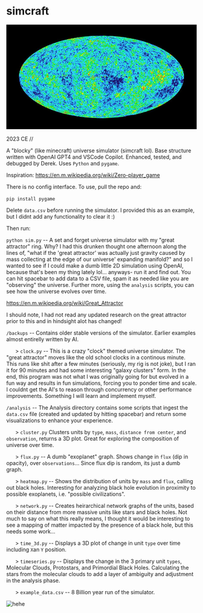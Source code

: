 # simcraft
![hehe](/assets/cmb.jpg)

2023 CE //

A "blocky" (like minecraft) universe simulator (simcraft lol). Base structure written with OpenAI GPT4 and VSCode Copilot. Enhanced, tested, and debugged by Derek. Uses `Python` and `pygame`.

Inspiration: https://en.m.wikipedia.org/wiki/Zero-player_game

There is no config interface. To use, pull the repo and:

```pip install pygame```

Delete `data.csv` before running the simulator. I provided this as an example, but I didnt add any functionality to clear it :)

Then run:

```python sim.py``` -- A set and forget universe simulator with my "great attractor" ring. Why? I had this drunken thought one afternoon along the lines of, "what if the 'great attractor' was actually just gravity caused by mass collecting at the edge of our universe' expanding manifold?" and so I wanted to see if I could make a dumb little 2D simulation using OpenAI, because that's been my thing lately lol... anyways- run it and find out. You can hit spacebar to add data to a CSV file, spam it as needed like you are "observing" the universe. Further more, using the `analysis` scripts, you can see how the universe evolves over time.

https://en.m.wikipedia.org/wiki/Great_Attractor

I should note, I had not read any updated research on the great attractor prior to this and in hindsight alot has changed!

```/backups``` -- Contains older stable versions of the simulator. Earlier examples almost entirelly written by AI.

&nbsp;&nbsp;&nbsp;&nbsp;&nbsp; > ```clock.py``` -- This is a crazy "clock" themed universe simulator. The "great attractor" moves like the old school clocks in a continous minute. This runs like shit after a few minutes (seriously, my rig is not joke), but I ran it for 90 minutes and had some interesting "galaxy clusters" form. In the end, this program was not what I was originally going for but evolved in a fun way and results in fun simulations, forcing you to ponder time and scale. I couldnt get the AI's to reason through concurrency or other performance improvements. Something I will learn and implement myself.

```/analysis``` -- The Analysis directory contains some scripts that ingest the `data.csv` file (created and updated by hitting spacebar) and return some visualizations to enhance your experience.

&nbsp;&nbsp;&nbsp;&nbsp;&nbsp; > ```cluster.py``` Clusters units by `type`, `mass`, `distance from center`, and `observation`, returns a 3D plot. Great for exploring the composition of universe over time.

&nbsp;&nbsp;&nbsp;&nbsp;&nbsp; > ```flux.py``` -- A dumb "exoplanet" graph. Shows change in `flux` (dip in opacity), over `observations`... Since flux dip is random, its just a dumb graph.

&nbsp;&nbsp;&nbsp;&nbsp;&nbsp; > ```heatmap.py``` -- Shows the distribution of units by `mass` and `flux`, calling out black holes. Interesting for analyzing black hole evolution in proximity to possible exoplanets, i.e. "possible civilizations".

&nbsp;&nbsp;&nbsp;&nbsp;&nbsp; > ```network.py``` -- Creates heirarchical network graphs of the units, based on their distance from more massive units like stars and black holes. Not much to say on what this really means, I thought it would be interesting to see a mapping of matter impacted by the presence of a black hole, but this needs some work...

&nbsp;&nbsp;&nbsp;&nbsp;&nbsp; > ```time_3d.py```  -- Displays a 3D plot of change in unit `type` over time including `X`an `Y` position.

&nbsp;&nbsp;&nbsp;&nbsp;&nbsp; > ```timeseries.py``` -- Displays the change in the 3 primary unit `types`, Molecular Clouds, Protostars, and Primordial Black Holes. Calculating the stars from the molecular clouds to add a layer of ambiguity and adjustment in the analysis phase.

&nbsp;&nbsp;&nbsp;&nbsp;&nbsp; > ```example_data.csv``` -- 8 Billion year run of the simulator.

![hehe](/assets/demo_211123.gif)
